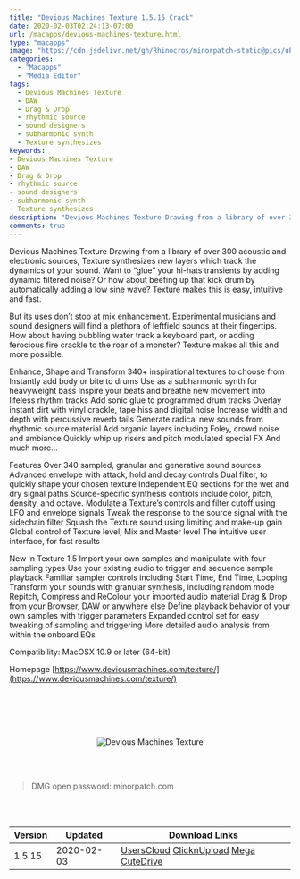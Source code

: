 ```yaml
---
title: "Devious Machines Texture 1.5.15 Crack"
date: 2020-02-03T02:24:13-07:00
url: /macapps/devious-machines-texture.html
type: "macapps"
image: "https://cdn.jsdelivr.net/gh/Rhinocros/minorpatch-static@pics/uPic/RIebzU.jpg"
categories:
  - "Macapps"
  - "Media Editor"
tags:
  - Devious Machines Texture
  - DAW
  - Drag & Drop
  - rhythmic source
  - sound designers
  - subharmonic synth
  - Texture synthesizes
keywords:
- Devious Machines Texture
- DAW
- Drag & Drop
- rhythmic source
- sound designers
- subharmonic synth
- Texture synthesizes
description: "Devious Machines Texture Drawing from a library of over 300 acoustic and electronic sources, Texture synthesizes new layers which track the dynamics of your sound."
comments: true
---
```


Devious Machines Texture Drawing from a library of over 300 acoustic and electronic sources, Texture synthesizes new layers which track the dynamics of your sound. Want to “glue” your hi-hats transients by adding dynamic filtered noise? Or how about beefing up that kick drum by automatically adding a low sine wave? Texture makes this is easy, intuitive and fast.

But its uses don’t stop at mix enhancement. Experimental musicians and sound designers will find a plethora of leftfield sounds at their fingertips. How about having bubbling water track a keyboard part, or adding ferocious fire crackle to the roar of a monster? Texture makes all this and more possible.

Enhance, Shape and Transform
340+ inspirational textures to choose from
Instantly add body or bite to drums
Use as a subharmonic synth for heavyweight bass
Inspire your beats and breathe new movement into lifeless rhythm tracks
Add sonic glue to programmed drum tracks
Overlay instant dirt with vinyl crackle, tape hiss and digital noise
Increase width and depth with percussive reverb tails
Generate radical new sounds from rhythmic source material
Add organic layers including Foley, crowd noise and ambiance
Quickly whip up risers and pitch modulated special FX
And much more…

Features
Over 340 sampled, granular and generative sound sources
Advanced envelope with attack, hold and decay controls
Dual filter, to quickly shape your chosen texture
Independent EQ sections for the wet and dry signal paths
Source-specific synthesis controls include color, pitch, density, and octave.
Modulate a Texture’s controls and filter cutoff using LFO and envelope signals
Tweak the response to the source signal with the sidechain filter
Squash the Texture sound using limiting and make-up gain
Global control of Texture level, Mix and Master level
The intuitive user interface, for fast results

New in Texture 1.5
Import your own samples and manipulate with four sampling types
Use your existing audio to trigger and sequence sample playback
Familiar sampler controls including Start Time, End Time, Looping
Transform your sounds with granular synthesis, including random mode
Repitch, Compress and ReColour your imported audio material
Drag & Drop from your Browser, DAW or anywhere else
Define playback behavior of your own samples with trigger parameters
Expanded control set for easy tweaking of sampling and triggering
More detailed audio analysis from within the onboard EQs

Compatibility: MacOSX 10.9 or later (64-bit)

Homepage [https://www.deviousmachines.com/texture/](https://www.deviousmachines.com/texture/)

<br/>
<br/>
<script async src="https://pagead2.googlesyndication.com/pagead/js/adsbygoogle.js"></script>
<ins class="adsbygoogle"
     style="display:block; text-align:center;"
     data-ad-layout="in-article"
     data-ad-format="fluid"
     data-ad-client="ca-pub-8746275014476192"
     data-ad-slot="5144997159"></ins>
<script>
     (adsbygoogle = window.adsbygoogle || []).push({});
</script>
<br/>
<br/>


<center>

![Devious Machines Texture](https://cdn.jsdelivr.net/gh/Rhinocros/minorpatch-static@pics/uPic/ZtsnvV.jpg)

</center>

<br/>
<br/>


> DMG open password: minorpatch.com

<br/>

<br/>
<div id="history_version" class="history_version">

| Version | Updated | Download Links |
| ---- | ---- | ---- |
| 1.5.15 | 2020-02-03 | [UsersCloud](https://ouo.io/b5xNI9)   [ClicknUpload](https://ouo.io/2Gh6gr)   [Mega](https://ouo.io/R3cHP8)   [CuteDrive](https://ouo.io/vmWFwi) |

</div>
